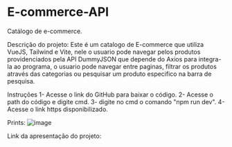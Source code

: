 # E-commerce-API
Catálogo de e-commerce.

Descrição do projeto: Este é um catalogo de E-commerce que utiliza VueJS, Tailwind e Vite, nele o usuario pode navegar pelos produtos providenciados pela API DummyJSON que depende do Axios para integra-la ao programa, o usuario pode navegar entre paginas, filtrar os produtos através das categorias ou pesquisar um produto especifico na barra de pesquisa.

Instruções
1- Acesse o link do GitHub para baixar o código.
2- Acesse o path do código e digite cmd.
3- digite no cmd o comando "npm run dev".
4- Acesse o link https disponibilizado.

Prints:
![image](https://github.com/user-attachments/assets/08f25d91-435a-42d4-931e-50658bd3b151)

Link da apresentação do projeto:
